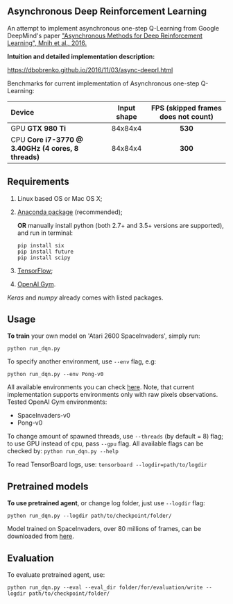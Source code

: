 ## Asynchronous Deep Reinforcement Learning
An attempt to implement asynchronous one-step Q-Learning from Google DeepMind's paper ["Asynchronous Methods for Deep Reinforcement Learning", Mnih et al., 2016.](https://arxiv.org/abs/1602.01783)

**Intuition and detailed implementation description:**

https://dbobrenko.github.io/2016/11/03/async-deeprl.html

Benchmarks for current implementation of Asynchronous one-step Q-Learning:

| **Device**                                          | **Input shape** | **FPS** (skipped frames does not count)   |
|:----------------------------------------------------|:---------------:|:-----------------------------------------:|
| GPU **GTX 980 Ti**                                  | 84x84x4         | **530**                                   |
| CPU **Core i7-3770 @ 3.40GHz (4 cores, 8 threads)** | 84x84x4         | **300**                                   |

## Requirements
1. Linux based OS or Mac OS X;
2. [Anaconda package](https://www.continuum.io/downloads) (recommended);

   **OR** manually install python (both 2.7+ and 3.5+ versions are supported), and run in terminal:
   ```
   pip install six
   pip install future
   pip install scipy
   ```
3. [TensorFlow](https://www.tensorflow.org/);
4. [OpenAI Gym](https://gym.openai.com/).

*Keras* and *numpy* already comes with listed packages.

## Usage
**To train** your own model on 'Atari 2600 SpaceInvaders', simply run:
```
python run_dqn.py
```

To specify another environment, use `--env` flag, e.g:
```
python run_dqn.py --env Pong-v0
```
All available environments you can check [here](https://gym.openai.com/envs). 
Note, that current implementation supports environments only with raw pixels observations.
Tested OpenAI Gym environments:
* SpaceInvaders-v0
* Pong-v0

To change amount of spawned threads, use `--threads` (by default = 8) flag; to use GPU instead of cpu, pass `--gpu` flag.
All available flags can be checked by: `python run_dqn.py --help`

To read TensorBoard logs, use:
`tensorboard --logdir=path/to/logdir`

## Pretrained models
**To use pretrained agent**, or change log folder, just use `--logdir` flag:
```
python run_dqn.py --logdir path/to/checkpoint/folder/
```
Model trained on SpaceInvaders, over 80 millions of frames, can be downloaded from [here](https://doc-14-8c-docs.googleusercontent.com/docs/securesc/ha0ro937gcuc7l7deffksulhg5h7mbp1/jkj8v0qrd2m2qog0s6h3ge18jnh48kcr/1481392800000/17750014777523990784/*/0By6rAKVSThTxRGYwRWlfM09MZTg?e=download).

## Evaluation
To evaluate pretrained agent, use:
```
python run_dqn.py --eval --eval_dir folder/for/evaluation/write --logdir path/to/checkpoint/folder/
```
